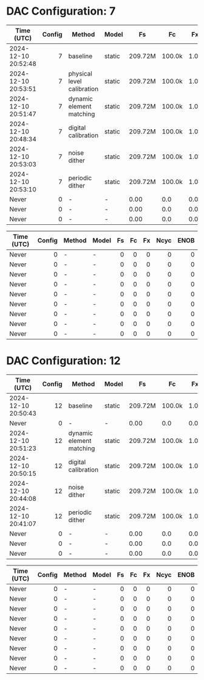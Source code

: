 # DAC Configuration: 7 
<table>
<thead>
<tr><th>Time (UTC)         </th><th style="text-align: right;">  Config</th><th>Method                    </th><th>Model  </th><th>Fs     </th><th>Fc    </th><th>Fx  </th><th style="text-align: right;">  Ncyc</th><th style="text-align: right;">  ENOB</th></tr>
</thead>
<tbody>
<tr><td>2024-12-10 20:52:48</td><td style="text-align: right;">       7</td><td>baseline                  </td><td>static </td><td>209.72M</td><td>100.0k</td><td>1.0k</td><td style="text-align: right;">     7</td><td style="text-align: right;"> 5.793</td></tr>
<tr><td>2024-12-10 20:53:51</td><td style="text-align: right;">       7</td><td>physical level calibration</td><td>static </td><td>209.72M</td><td>100.0k</td><td>1.0k</td><td style="text-align: right;">     7</td><td style="text-align: right;"> 4.954</td></tr>
<tr><td>2024-12-10 20:51:47</td><td style="text-align: right;">       7</td><td>dynamic element matching  </td><td>static </td><td>209.72M</td><td>100.0k</td><td>1.0k</td><td style="text-align: right;">     7</td><td style="text-align: right;"> 9.555</td></tr>
<tr><td>2024-12-10 20:48:34</td><td style="text-align: right;">       7</td><td>digital calibration       </td><td>static </td><td>209.72M</td><td>100.0k</td><td>1.0k</td><td style="text-align: right;">     7</td><td style="text-align: right;">16.791</td></tr>
<tr><td>2024-12-10 20:53:03</td><td style="text-align: right;">       7</td><td>noise dither              </td><td>static </td><td>209.72M</td><td>100.0k</td><td>1.0k</td><td style="text-align: right;">     7</td><td style="text-align: right;"> 7.281</td></tr>
<tr><td>2024-12-10 20:53:10</td><td style="text-align: right;">       7</td><td>periodic dither           </td><td>static </td><td>209.72M</td><td>100.0k</td><td>1.0k</td><td style="text-align: right;">     7</td><td style="text-align: right;">10.248</td></tr>
<tr><td>Never              </td><td style="text-align: right;">       0</td><td>-                         </td><td>-      </td><td>0.00   </td><td>0.0   </td><td>0.0 </td><td style="text-align: right;">     0</td><td style="text-align: right;"> 0    </td></tr>
<tr><td>Never              </td><td style="text-align: right;">       0</td><td>-                         </td><td>-      </td><td>0.00   </td><td>0.0   </td><td>0.0 </td><td style="text-align: right;">     0</td><td style="text-align: right;"> 0    </td></tr>
<tr><td>Never              </td><td style="text-align: right;">       0</td><td>-                         </td><td>-      </td><td>0.00   </td><td>0.0   </td><td>0.0 </td><td style="text-align: right;">     0</td><td style="text-align: right;"> 0    </td></tr>
</tbody>
</table>

<table>
<thead>
<tr><th>Time (UTC)  </th><th style="text-align: right;">  Config</th><th>Method  </th><th>Model  </th><th style="text-align: right;">  Fs</th><th style="text-align: right;">  Fc</th><th style="text-align: right;">  Fx</th><th style="text-align: right;">  Ncyc</th><th style="text-align: right;">  ENOB</th></tr>
</thead>
<tbody>
<tr><td>Never       </td><td style="text-align: right;">       0</td><td>-       </td><td>-      </td><td style="text-align: right;">   0</td><td style="text-align: right;">   0</td><td style="text-align: right;">   0</td><td style="text-align: right;">     0</td><td style="text-align: right;">     0</td></tr>
<tr><td>Never       </td><td style="text-align: right;">       0</td><td>-       </td><td>-      </td><td style="text-align: right;">   0</td><td style="text-align: right;">   0</td><td style="text-align: right;">   0</td><td style="text-align: right;">     0</td><td style="text-align: right;">     0</td></tr>
<tr><td>Never       </td><td style="text-align: right;">       0</td><td>-       </td><td>-      </td><td style="text-align: right;">   0</td><td style="text-align: right;">   0</td><td style="text-align: right;">   0</td><td style="text-align: right;">     0</td><td style="text-align: right;">     0</td></tr>
<tr><td>Never       </td><td style="text-align: right;">       0</td><td>-       </td><td>-      </td><td style="text-align: right;">   0</td><td style="text-align: right;">   0</td><td style="text-align: right;">   0</td><td style="text-align: right;">     0</td><td style="text-align: right;">     0</td></tr>
<tr><td>Never       </td><td style="text-align: right;">       0</td><td>-       </td><td>-      </td><td style="text-align: right;">   0</td><td style="text-align: right;">   0</td><td style="text-align: right;">   0</td><td style="text-align: right;">     0</td><td style="text-align: right;">     0</td></tr>
<tr><td>Never       </td><td style="text-align: right;">       0</td><td>-       </td><td>-      </td><td style="text-align: right;">   0</td><td style="text-align: right;">   0</td><td style="text-align: right;">   0</td><td style="text-align: right;">     0</td><td style="text-align: right;">     0</td></tr>
<tr><td>Never       </td><td style="text-align: right;">       0</td><td>-       </td><td>-      </td><td style="text-align: right;">   0</td><td style="text-align: right;">   0</td><td style="text-align: right;">   0</td><td style="text-align: right;">     0</td><td style="text-align: right;">     0</td></tr>
<tr><td>Never       </td><td style="text-align: right;">       0</td><td>-       </td><td>-      </td><td style="text-align: right;">   0</td><td style="text-align: right;">   0</td><td style="text-align: right;">   0</td><td style="text-align: right;">     0</td><td style="text-align: right;">     0</td></tr>
<tr><td>Never       </td><td style="text-align: right;">       0</td><td>-       </td><td>-      </td><td style="text-align: right;">   0</td><td style="text-align: right;">   0</td><td style="text-align: right;">   0</td><td style="text-align: right;">     0</td><td style="text-align: right;">     0</td></tr>
</tbody>
</table>





# DAC Configuration: 12 
<table>
<thead>
<tr><th>Time (UTC)         </th><th style="text-align: right;">  Config</th><th>Method                  </th><th>Model  </th><th>Fs     </th><th>Fc    </th><th>Fx  </th><th style="text-align: right;">  Ncyc</th><th style="text-align: right;">  ENOB</th></tr>
</thead>
<tbody>
<tr><td>2024-12-10 20:50:43</td><td style="text-align: right;">      12</td><td>baseline                </td><td>static </td><td>209.72M</td><td>100.0k</td><td>1.0k</td><td style="text-align: right;">     7</td><td style="text-align: right;"> 3.602</td></tr>
<tr><td>Never              </td><td style="text-align: right;">       0</td><td>-                       </td><td>-      </td><td>0.00   </td><td>0.0   </td><td>0.0 </td><td style="text-align: right;">     0</td><td style="text-align: right;"> 0    </td></tr>
<tr><td>2024-12-10 20:51:23</td><td style="text-align: right;">      12</td><td>dynamic element matching</td><td>static </td><td>209.72M</td><td>100.0k</td><td>1.0k</td><td style="text-align: right;">     7</td><td style="text-align: right;"> 7.614</td></tr>
<tr><td>2024-12-10 20:50:15</td><td style="text-align: right;">      12</td><td>digital calibration     </td><td>static </td><td>209.72M</td><td>100.0k</td><td>1.0k</td><td style="text-align: right;">     7</td><td style="text-align: right;">20.598</td></tr>
<tr><td>2024-12-10 20:44:08</td><td style="text-align: right;">      12</td><td>noise dither            </td><td>static </td><td>209.72M</td><td>100.0k</td><td>1.0k</td><td style="text-align: right;">     7</td><td style="text-align: right;"> 7.326</td></tr>
<tr><td>2024-12-10 20:41:07</td><td style="text-align: right;">      12</td><td>periodic dither         </td><td>static </td><td>209.72M</td><td>100.0k</td><td>1.0k</td><td style="text-align: right;">     7</td><td style="text-align: right;">11.602</td></tr>
<tr><td>Never              </td><td style="text-align: right;">       0</td><td>-                       </td><td>-      </td><td>0.00   </td><td>0.0   </td><td>0.0 </td><td style="text-align: right;">     0</td><td style="text-align: right;"> 0    </td></tr>
<tr><td>Never              </td><td style="text-align: right;">       0</td><td>-                       </td><td>-      </td><td>0.00   </td><td>0.0   </td><td>0.0 </td><td style="text-align: right;">     0</td><td style="text-align: right;"> 0    </td></tr>
<tr><td>Never              </td><td style="text-align: right;">       0</td><td>-                       </td><td>-      </td><td>0.00   </td><td>0.0   </td><td>0.0 </td><td style="text-align: right;">     0</td><td style="text-align: right;"> 0    </td></tr>
</tbody>
</table>

<table>
<thead>
<tr><th>Time (UTC)  </th><th style="text-align: right;">  Config</th><th>Method  </th><th>Model  </th><th style="text-align: right;">  Fs</th><th style="text-align: right;">  Fc</th><th style="text-align: right;">  Fx</th><th style="text-align: right;">  Ncyc</th><th style="text-align: right;">  ENOB</th></tr>
</thead>
<tbody>
<tr><td>Never       </td><td style="text-align: right;">       0</td><td>-       </td><td>-      </td><td style="text-align: right;">   0</td><td style="text-align: right;">   0</td><td style="text-align: right;">   0</td><td style="text-align: right;">     0</td><td style="text-align: right;">     0</td></tr>
<tr><td>Never       </td><td style="text-align: right;">       0</td><td>-       </td><td>-      </td><td style="text-align: right;">   0</td><td style="text-align: right;">   0</td><td style="text-align: right;">   0</td><td style="text-align: right;">     0</td><td style="text-align: right;">     0</td></tr>
<tr><td>Never       </td><td style="text-align: right;">       0</td><td>-       </td><td>-      </td><td style="text-align: right;">   0</td><td style="text-align: right;">   0</td><td style="text-align: right;">   0</td><td style="text-align: right;">     0</td><td style="text-align: right;">     0</td></tr>
<tr><td>Never       </td><td style="text-align: right;">       0</td><td>-       </td><td>-      </td><td style="text-align: right;">   0</td><td style="text-align: right;">   0</td><td style="text-align: right;">   0</td><td style="text-align: right;">     0</td><td style="text-align: right;">     0</td></tr>
<tr><td>Never       </td><td style="text-align: right;">       0</td><td>-       </td><td>-      </td><td style="text-align: right;">   0</td><td style="text-align: right;">   0</td><td style="text-align: right;">   0</td><td style="text-align: right;">     0</td><td style="text-align: right;">     0</td></tr>
<tr><td>Never       </td><td style="text-align: right;">       0</td><td>-       </td><td>-      </td><td style="text-align: right;">   0</td><td style="text-align: right;">   0</td><td style="text-align: right;">   0</td><td style="text-align: right;">     0</td><td style="text-align: right;">     0</td></tr>
<tr><td>Never       </td><td style="text-align: right;">       0</td><td>-       </td><td>-      </td><td style="text-align: right;">   0</td><td style="text-align: right;">   0</td><td style="text-align: right;">   0</td><td style="text-align: right;">     0</td><td style="text-align: right;">     0</td></tr>
<tr><td>Never       </td><td style="text-align: right;">       0</td><td>-       </td><td>-      </td><td style="text-align: right;">   0</td><td style="text-align: right;">   0</td><td style="text-align: right;">   0</td><td style="text-align: right;">     0</td><td style="text-align: right;">     0</td></tr>
<tr><td>Never       </td><td style="text-align: right;">       0</td><td>-       </td><td>-      </td><td style="text-align: right;">   0</td><td style="text-align: right;">   0</td><td style="text-align: right;">   0</td><td style="text-align: right;">     0</td><td style="text-align: right;">     0</td></tr>
</tbody>
</table>






